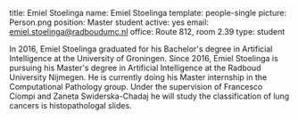 title: Emiel Stoelinga
name: Emiel Stoelinga
template: people-single
picture: Person.png
position: Master student
active: yes
email: emiel.stoelinga@radboudumc.nl
office: Route 812, room 2.39
type: student

In 2016, Emiel Stoelinga graduated for his Bachelor's degree in Artificial Intelligence at the University of Groningen. Since 2016, Emiel Stoelinga is pursuing his Master's degree in Artificial Intelligence at the Radboud University Nijmegen. He is currently doing his Master internship in the Computational Pathology group. Under the supervision of Francesco Ciompi and Zaneta Swiderska-Chadaj he will study the classification of lung cancers is histopathologal slides.

